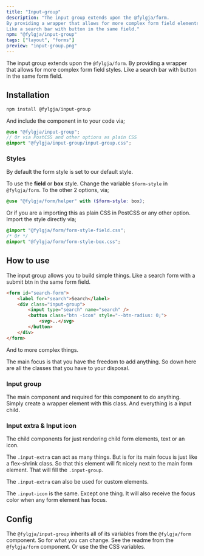 ```yaml
---
title: "Input-group"
description: "The input group extends upon the @fylgja/form.
By providing a wrapper that allows for more complex form field elements.
Like a search bar with button in the same field."
npm: "@fylgja/input-group"
tags: ["layout", "forms"]
preview: "input-group.png"
---
```


The input group extends upon the `@fylgja/form`.
By providing a wrapper that allows for more complex form field styles.
Like a search bar with button in the same form field.

## Installation

```bash
npm install @fylgja/input-group
```

And include the component in to your code via;

```scss
@use "@fylgja/input-group";
// Or via PostCSS and other options as plain CSS
@import "@fylgja/input-group/input-group.css";
```

### Styles

By default the form style is set to our default style.

To use the **field** or **box** style.
Change the variable `$form-style` in `@fylgja/form`.
To the other 2 options, via;

```scss
@use "@fylgja/form/helper" with ($form-style: box);
```

Or if you are a importing this as plain CSS in PostCSS or any other option.
Import the style directly via;

```css
@import "@fylgja/form/form-style-field.css";
/* Or */
@import "@fylgja/form/form-style-box.css";
```

## How to use

The input group allows you to build simple things.
Like a search form with a submit btn in the same form field.

```html
<form id="search-form">
    <label for="search">Search</label>
    <div class="input-group">
        <input type="search" name="search" />
        <button class="btn -icon" style="--btn-radius: 0;">
            <svg>..</svg>
        </button>
    </div>
</form>
```

And to more complex things.

The main focus is that you have the freedom to add anything.
So down here are all the classes that you have to your disposal.

### Input group

The main component and required for this component to do anything.
Simply create a wrapper element with this class.
And everything is a input child.

### Input extra & Input icon

The child components for just rendering child form elements, text or an icon.

The `.input-extra` can act as many things.
But is for its main focus is just like a flex-shrink class.
So that this element will fit nicely next to the main form element.
That will fill the `.input-group`.

The `.input-extra` can also be used for custom elements.

The `.input-icon` is the same.
Except one thing.
It will also receive the focus color when any form element has focus.

## Config

The `@fylgja/input-group` inherits all of its variables from the `@fylgja/form` component.
So for what you can change.
See the readme from the `@fylgja/form` component.
Or use the the CSS variables.
